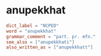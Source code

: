 # anupekkhat

``` toml
dict_label = "NCPED"
word = "anupekkhat"
grammar_comment = "part. pr. mfn."
see_also = ["anupekkhati"]
also_written_as = ["anupekkhatt"]
```

